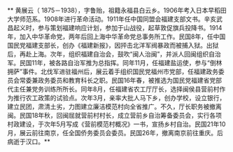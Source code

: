 **    黄展云（ 1875－1938），字鲁贻，祖籍永福县白云乡。1906年考入日本早稻田大学师范系。1908年进行革命活动。1911年任中国同盟会福建支部文书。辛亥武昌起义时，参与策划福建响应计划，参加于山战役，起草敦促旗兵投降书。1914年，加入中华革命党，两年后回上海中华革命党总事务所工作。民国8年，任中国国民党福建支部长，创办《福建新报》，因抨击北洋军阀暴政而被捕入狱。出狱后，再赴上海。次年，组织福建自治会，鼓吹“闽人治闽”，并派人回闽组织自治军。民国11年，被各路自治军推为总指挥。同年11月，任福建盐运使，参与“倒林拥萨”事件。北伐军进驻福州后，展云着手组织国民党福州市党部，任福建政务委员会常委兼政务委员和教育科长之职。民国16年春，被推选为国民党福建省党部代主任兼党务训练所所长。同年8月，任福建省农工厅厅长，选择闽侯县营前村作为推行农工政策的试验点。次年3月，亲率大批人马下乡，创办学校，设立银行，建立民团，肃清土劣，力图建立廉洁模范村向全省推广。不久，厅长职务被撤离闽。民国18年秋，回闽屈就营前村村长，成立营前乡自治筹备委员会，实行各项村政建设，于次年5月写成《营前模范村概况》一书，宣扬乡村自治。民国21年10月，展云前往南京，任全国侨务委员会委员。民国26年，撤离南京前往重庆。后病逝于汉口。**